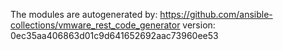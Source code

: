 The modules are autogenerated by:
https://github.com/ansible-collections/vmware_rest_code_generator
version: 0ec35aa406863d01c9d641652692aac73960ee53
